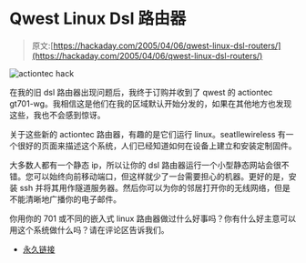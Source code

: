 # Qwest Linux Dsl 路由器

> 原文:[https://hackaday.com/2005/04/06/qwest-linux-dsl-routers/](https://hackaday.com/2005/04/06/qwest-linux-dsl-routers/)

![actiontec hack](img/1386940cef293421148feb7d6833d2f2.png)

在我的旧 dsl 路由器出现问题后，我终于订购并收到了 qwest 的 actiontec gt701-wg。我相信这是他们在我的区域默认开始分发的，如果在其他地方也发现这些，我也不会感到惊讶。

关于这些新的 actiontec 路由器，有趣的是它们运行 linux。seatllewireless 有一个很好的页面来描述这个系统，人们已经知道如何在设备上建立和安装定制固件。

大多数人都有一个静态 ip，所以让你的 dsl 路由器运行一个小型静态网站会很不错。您可以始终向前移动端口，但这样就少了一台需要担心的机器。更好的是，安装 ssh 并将其用作隧道服务器。然后你可以为你的邻居打开你的无线网络，但是不能清晰地广播你的电子邮件。

你用你的 701 或不同的嵌入式 linux 路由器做过什么好事吗？你有什么好主意可以用这个系统做什么吗？请在评论区告诉我们。

*   [永久链接](http://www.seattlewireless.net/index.cgi/ActiontecGT701)